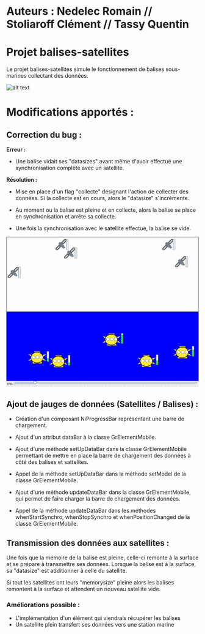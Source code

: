 
# Auteurs : Nedelec Romain // Stoliaroff Clément // Tassy Quentin

# Projet balises-satellites
Le projet balises-satellites simule le fonctionnement de balises sous-marines collectant des données.

![alt text](./screenshots/satellites-balises.png "img1")

# Modifications apportés :
## Correction du bug : 

**Erreur :**

- Une balise vidait ses "datasizes" avant même d'avoir effectué une synchronisation complète avec un satellite.

**Résolution :**

- Mise en place d'un flag "collecte" désignant l'action de collecter des données. Si la collecte est en cours, alors le "datasize" s'incrémente.

- Au moment ou la balise est pleine et en collecte, alors la balise se place en synchronisation et arrête sa collecte. 

- Une fois la synchronisation avec le satellite effectué, la balise se vide.

![alt text](./screenshots/satellites-balises.gif "img2")

## Ajout de jauges de données (Satellites / Balises) :

- Création d'un composant NiProgressBar représentant une barre de chargement.

- Ajout d'un attribut dataBar à la classe GrElementMobile.

- Ajout d'une méthode setUpDataBar dans la classe GrElementMobile permettant de mettre en place la barre de chargement des données à côté des balises et sattelites.

- Appel de la méthode setUpDataBar dans la méthode setModel de la classe GrElementMobile.

- Ajout d'une méthode updateDataBar dans la classe GrElementMobile, qui permet de faire charger la barre de chargement des données.

- Appel de la méthode updateDataBar dans les méthodes whenStartSynchro, whenStopSynchro et whenPositionChanged de la classe GrElementMobile.

## Transmission des données aux satellites :
Une fois que la mémoire de la balise est pleine, celle-ci remonte à la surface et se prépare à transmettre ses données. Lorsque la balise est à la surface, sa "datasize" est additionner à celle du satellite.

Si tout les satellites ont leurs "memorysize" pleine alors les balises remontent à la surface et attendent un nouveau satellite vide. 

### Améliorations possible :
- L'implémentation d'un élément qui viendrais récupérer les balises
- Un satellite plein transfert ses données vers une station marine
